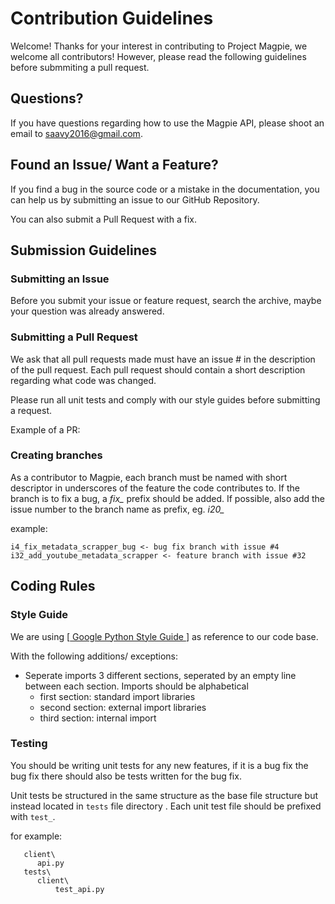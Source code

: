 # Contribution Guidelines

Welcome! Thanks for your interest in contributing to Project Magpie, we welcome all contributors! However, please read the following guidelines before submmiting a pull request.

## <a name="question"></a> Questions?

If you have questions regarding how to use the Magpie API, please shoot an email to saavy2016@gmail.com.

## <a name="issue"></a> Found an Issue/ Want a Feature?
If you find a bug in the source code or a mistake in the documentation, you can help us by
submitting an issue to our GitHub Repository. 

You can also submit a Pull Request with a fix.

## <a name="submit"></a> Submission Guidelines

### Submitting an Issue
Before you submit your issue or feature request, search the archive, maybe your question was already answered.

### Submitting a Pull Request
We ask that all pull requests made must have an issue # in the description of the pull request.
Each pull request should contain a short description regarding what code was changed.

Please run all unit tests and comply with our style guides before submitting a request.

Example of a PR:

### Creating branches
As a contributor to Magpie, each branch must be named with short descriptor in underscores of the feature the code contributes to.
If the branch is to fix a bug, a *fix_* prefix should be added.
If possible, also add the issue number to the branch name as prefix, eg. *i20_*

example:
```
i4_fix_metadata_scrapper_bug <- bug fix branch with issue #4
i32_add_youtube_metadata_scrapper <- feature branch with issue #32
```

## <a name="rules"></a> Coding Rules


### Style Guide
We are using [<a href="https://google-styleguide.googlecode.com/svn/trunk/pyguide.html"> Google Python Style Guide </a>] as reference to our code base.

With the following additions/ exceptions:

- Seperate imports 3 different sections, seperated by an empty line between each section. Imports should be alphabetical
	- first section: standard import libraries
	- second section: external import libraries
	- third section: internal import

### Testing

You should be writing unit tests for any new features, if it is a bug fix the bug fix there should also be tests written for the bug fix.

Unit tests be structured in the same structure as the base file structure but instead located in `tests` file directory . 
Each unit test file should be prefixed with `test_`.

for example:
```
   client\
      api.py
   tests\
      client\
          test_api.py
```


